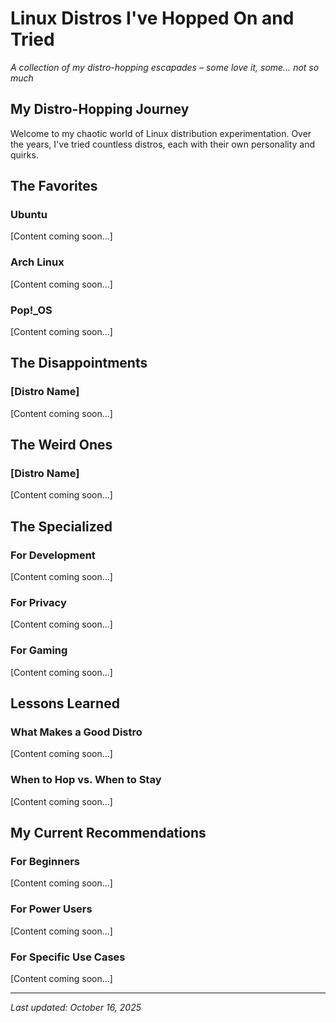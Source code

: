 # <span class="text-red-600">Linux Distros I've Hopped On and Tried</span>

_A collection of my distro-hopping escapades – some love it, some… not so much_

## My Distro-Hopping Journey

Welcome to my chaotic world of Linux distribution experimentation. Over the years, I've tried countless distros, each with their own personality and quirks.

## The Favorites

### Ubuntu
[Content coming soon...]

### Arch Linux
[Content coming soon...]

### Pop!_OS
[Content coming soon...]

## The Disappointments

### [Distro Name]
[Content coming soon...]

## The Weird Ones

### [Distro Name]
[Content coming soon...]

## The Specialized

### For Development
[Content coming soon...]

### For Privacy
[Content coming soon...]

### For Gaming
[Content coming soon...]

## Lessons Learned

### What Makes a Good Distro
[Content coming soon...]

### When to Hop vs. When to Stay
[Content coming soon...]

## My Current Recommendations

### For Beginners
[Content coming soon...]

### For Power Users
[Content coming soon...]

### For Specific Use Cases
[Content coming soon...]

---

_Last updated: October 16, 2025_